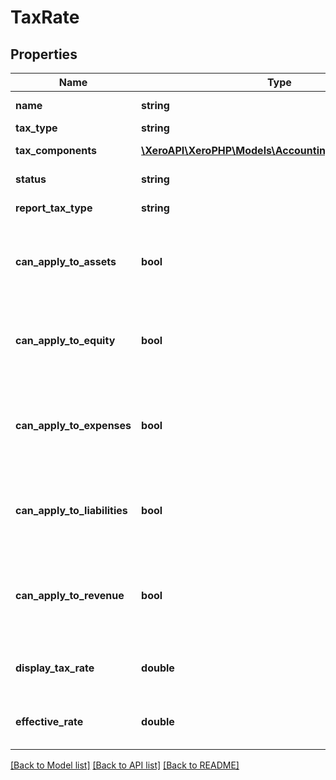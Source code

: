 # TaxRate

## Properties
Name | Type | Description | Notes
------------ | ------------- | ------------- | -------------
**name** | **string** | Name of tax rate | [optional] 
**tax_type** | **string** | The tax type | [optional] 
**tax_components** | [**\XeroAPI\XeroPHP\Models\Accounting\TaxComponent[]**](TaxComponent.md) | See TaxComponents | [optional] 
**status** | **string** | See Status Codes | [optional] 
**report_tax_type** | **string** | See ReportTaxTypes | [optional] 
**can_apply_to_assets** | **bool** | Boolean to describe if tax rate can be used for asset accounts i.e.  true,false | [optional] 
**can_apply_to_equity** | **bool** | Boolean to describe if tax rate can be used for equity accounts i.e true,false | [optional] 
**can_apply_to_expenses** | **bool** | Boolean to describe if tax rate can be used for expense accounts  i.e. true,false | [optional] 
**can_apply_to_liabilities** | **bool** | Boolean to describe if tax rate can be used for liability accounts  i.e. true,false | [optional] 
**can_apply_to_revenue** | **bool** | Boolean to describe if tax rate can be used for revenue accounts i.e. true,false | [optional] 
**display_tax_rate** | **double** | Tax Rate (decimal to 4dp) e.g 12.5000 | [optional] 
**effective_rate** | **double** | Effective Tax Rate (decimal to 4dp) e.g 12.5000 | [optional] 

[[Back to Model list]](../README.md#documentation-for-models) [[Back to API list]](../README.md#documentation-for-api-endpoints) [[Back to README]](../README.md)


